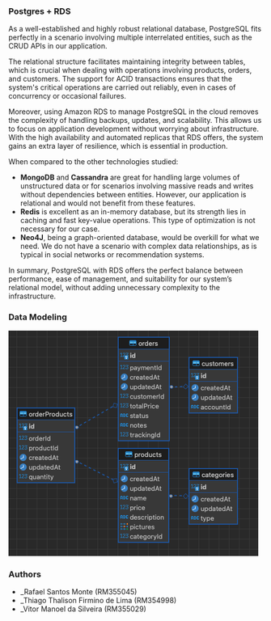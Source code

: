 ### Postgres + RDS

As a well-established and highly robust relational database, PostgreSQL fits perfectly in a scenario involving multiple interrelated entities, such as the CRUD APIs in our application.

The relational structure facilitates maintaining integrity between tables, which is crucial when dealing with operations involving products, orders, and customers. The support for ACID transactions ensures that the system's critical operations are carried out reliably, even in cases of concurrency or occasional failures.

Moreover, using Amazon RDS to manage PostgreSQL in the cloud removes the complexity of handling backups, updates, and scalability. This allows us to focus on application development without worrying about infrastructure. With the high availability and automated replicas that RDS offers, the system gains an extra layer of resilience, which is essential in production.

When compared to the other technologies studied:

- **MongoDB** and **Cassandra** are great for handling large volumes of unstructured data or for scenarios involving massive reads and writes without dependencies between entities. However, our application is relational and would not benefit from these features.
- **Redis** is excellent as an in-memory database, but its strength lies in caching and fast key-value operations. This type of optimization is not necessary for our case.
- **Neo4J**, being a graph-oriented database, would be overkill for what we need. We do not have a scenario with complex data relationships, as is typical in social networks or recommendation systems.

In summary, PostgreSQL with RDS offers the perfect balance between performance, ease of management, and suitability for our system’s relational model, without adding unnecessary complexity to the infrastructure.

### Data Modeling

![er_diagram.png](er_diagram.png)

### Authors

- _Rafael Santos Monte (RM355045)
- _Thiago Thalison Firmino de Lima (RM354998)
- _Vitor Manoel da Silveira (RM355029)